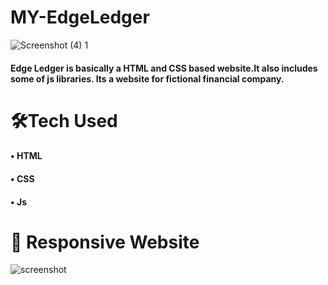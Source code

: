 # MY-EdgeLedger
![Screenshot (4) 1](https://user-images.githubusercontent.com/59495227/103261411-7d091980-49c7-11eb-8bc7-3c1766be7704.png)

#### Edge Ledger is basically a HTML and CSS based website.It also includes some of js libraries. Its a website for fictional financial company. 

# 🛠Tech Used
#### • HTML
#### • CSS
#### • Js

# 📸 Responsive Website

![screenshot](https://user-images.githubusercontent.com/59495227/103265304-4fc26880-49d3-11eb-9d53-e52a58120b0f.png)
